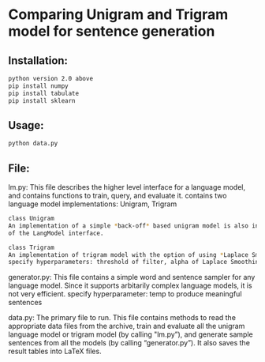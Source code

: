 # Comparing Unigram and Trigram model for sentence generation

## Installation:
```bash
python version 2.0 above
pip install numpy
pip install tabulate
pip install sklearn
```

## Usage:
``` python
python data.py
```
        
## File:
lm.py: This file describes the higher level interface for a language model, and contains functions to train, query, and evaluate it. 
        contains two language model implementations: Unigram, Trigram
```bash
class Unigram
An implementation of a simple *back-off* based unigram model is also included, and implements all of the functions
of the LangModel interface.

class Trigram
An implementation of trigram model with the option of using *Laplace Smoothing* or *Linear Interpolation*, and implements all           the functions of the LangModel interface
specify hyperparameters: threshold of filter, alpha of Laplace Smoothing, normMeth the Smoothing Method
```
generator.py: This file contains a simple word and sentence sampler for any language model. Since it supports arbitarily complex language models, it is not very efficient.
specify hyperparameter: temp to produce meaningful sentences

data.py: The primary file to run. This file contains methods to read the appropriate data files from the archive, train and evaluate all the unigram language model or trigram model (by calling "lm.py”), and generate sample sentences from all the models (by calling  “generator.py”). It also saves the result tables into LaTeX files.
